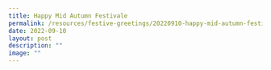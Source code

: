 ```yaml
---
title: Happy Mid Autumn Festivale
permalink: /resources/festive-greetings/20220910-happy-mid-autumn-festival/
date: 2022-09-10
layout: post
description: ""
image: ""
---
```

